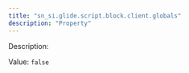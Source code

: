 ```yaml
---
title: "sn_si.glide.script.block.client.globals"
description: "Property"
---
```


Description: 

Value: `false`